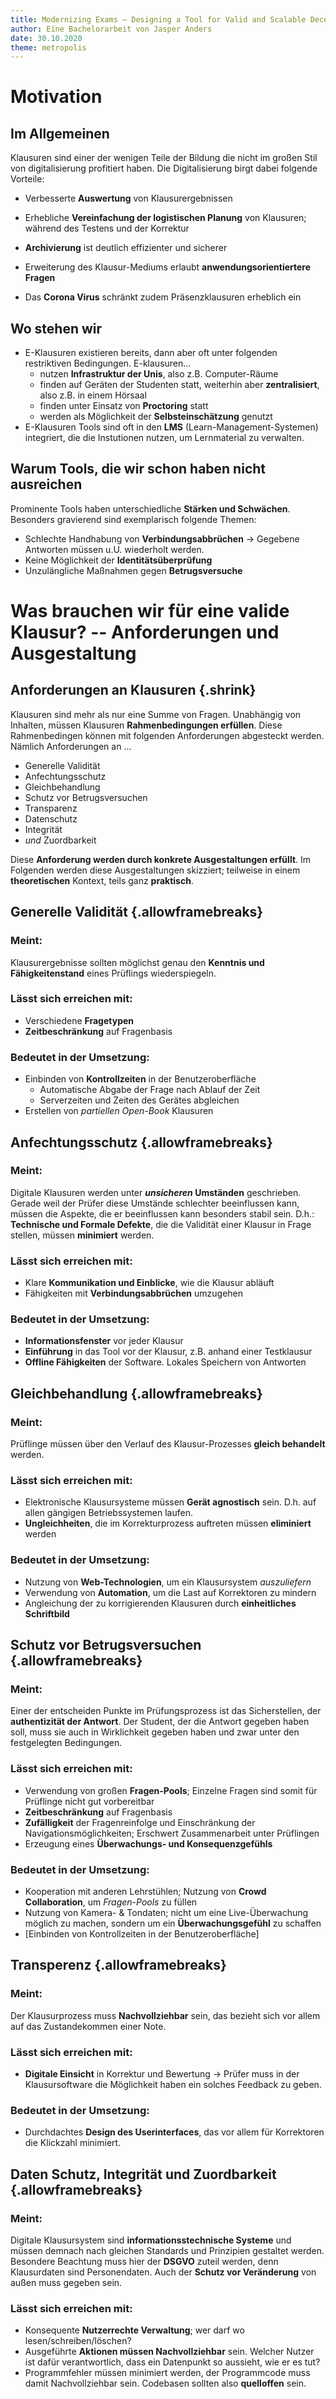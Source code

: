 ```yaml
---
title: Modernizing Exams — Designing a Tool for Valid and Scalable Decentralized E-Exams
author: Eine Bachelorarbeit von Jasper Anders
date: 30.10.2020
theme: metropolis
---
```


# Motivation

## Im Allgemeinen

Klausuren sind einer der wenigen Teile der Bildung die nicht im großen Stil von digitalisierung profitiert haben. Die Digitalisierung birgt dabei folgende Vorteile:

- Verbesserte **Auswertung** von Klausurergebnissen
- Erhebliche **Vereinfachung der logistischen Planung** von Klausuren; während des Testens und der Korrektur
- **Archivierung** ist deutlich effizienter und sicherer

- Erweiterung des Klausur-Mediums erlaubt **anwendungsorientiertere Fragen**
- Das **Corona Virus** schränkt zudem Präsenzklausuren erheblich ein

## Wo stehen wir

- E-Klausuren existieren bereits, dann aber oft unter folgenden restriktiven Bedingungen. E-klausuren...
  - nutzen **Infrastruktur der Unis**, also z.B. Computer-Räume
  - finden auf Geräten der Studenten statt, weiterhin aber **zentralisiert**, also z.B. in einem Hörsaal
  - finden unter Einsatz von **Proctoring** statt
  - werden als Möglichkeit der **Selbsteinschätzung** genutzt
- E-Klausuren Tools sind oft in den **LMS** (Learn-Management-Systemen) integriert, die die Instutionen nutzen, um Lernmaterial zu verwalten.

<!-- ## Warum Proctoring keine gute Idee ist

_Proctoring_, meint das **digitale Beaufsichtigen** von Prüflingen über Webcam & Mikrofon durch einen Menschen.

Folgende Problem ergeben sich:

- Schlechte **Skalierbarkeit**, jeder Proctor kann nur eine kleine Gruppe an Prüflingen überwachen
- **Rahmenbedingungen** werden weiterhin von Studenten definiert; somit sind sie offen für Manipulation

$\rightarrow$ schlechtes Aufwand/Leistungs Verhältnis. -->

## Warum Tools, die wir schon haben nicht ausreichen

Prominente Tools haben unterschiedliche **Stärken und Schwächen**. Besonders gravierend sind exemplarisch folgende Themen:

- Schlechte Handhabung von **Verbindungsabbrüchen** $\rightarrow$ Gegebene Antworten müssen u.U. wiederholt werden.
- Keine Möglichkeit der **Identitätsüberprüfung**
- Unzulängliche Maßnahmen gegen **Betrugsversuche**

# Was brauchen wir für eine valide Klausur? -- Anforderungen und Ausgestaltung

## Anforderungen an Klausuren {.shrink}

Klausuren sind mehr als nur eine Summe von Fragen. Unabhängig von Inhalten, müssen Klausuren **Rahmenbedingungen erfüllen**. Diese Rahmenbedingen können mit folgenden Anforderungen abgesteckt werden. Nämlich Anforderungen an ...

- Generelle Validität
- Anfechtungsschutz
- Gleichbehandlung
- Schutz vor Betrugsversuchen
- Transparenz
- Datenschutz
- Integrität
- _und_ Zuordbarkeit

Diese **Anforderung werden durch konkrete Ausgestaltungen erfüllt**. Im Folgenden werden diese Ausgestaltungen skizziert; teilweise in einem **theoretischen** Kontext, teils ganz **praktisch**.

## Generelle Validität {.allowframebreaks}

### Meint:

Klausurergebnisse sollten möglichst genau den **Kenntnis und Fähigkeitenstand** eines Prüflings wiederspiegeln.

### Lässt sich erreichen mit:

- Verschiedene **Fragetypen**
- **Zeitbeschränkung** auf Fragenbasis

### Bedeutet in der Umsetzung:

- Einbinden von **Kontrollzeiten** in der Benutzeroberfläche
  - Automatische Abgabe der Frage nach Ablauf der Zeit
  - Serverzeiten und Zeiten des Gerätes abgleichen
- Erstellen von _partiellen Open-Book_ Klausuren

## Anfechtungsschutz {.allowframebreaks}

### Meint:

Digitale Klausuren werden unter **_unsicheren_ Umständen** geschrieben. Gerade weil der Prüfer diese Umstände schlechter beeinflussen kann, müssen die Aspekte, die er beeinflussen kann besonders stabil sein. D.h.: **Technische und Formale Defekte**, die die Validität einer Klausur in Frage stellen, müssen **minimiert** werden.

### Lässt sich erreichen mit:

- Klare **Kommunikation und Einblicke**, wie die Klausur abläuft
- Fähigkeiten mit **Verbindungsabbrüchen** umzugehen

### Bedeutet in der Umsetzung:

- **Informationsfenster** vor jeder Klausur
- **Einführung** in das Tool vor der Klausur, z.B. anhand einer Testklausur
- **Offline Fähigkeiten** der Software. Lokales Speichern von Antworten

## Gleichbehandlung {.allowframebreaks}

### Meint:

Prüflinge müssen über den Verlauf des Klausur-Prozesses **gleich behandelt** werden.

### Lässt sich erreichen mit:

- Elektronische Klausursysteme müssen **Gerät agnostisch** sein. D.h. auf allen gängigen Betriebssystemen laufen.
- **Ungleichheiten**, die im Korrekturprozess auftreten müssen **eliminiert** werden

### Bedeutet in der Umsetzung:

- Nutzung von **Web-Technologien**, um ein Klausursystem _auszuliefern_
- Verwendung von **Automation**, um die Last auf Korrektoren zu mindern
- Angleichung der zu korrigierenden Klausuren durch **einheitliches Schriftbild**

## Schutz vor Betrugsversuchen {.allowframebreaks}

### Meint:

Einer der entscheiden Punkte im Prüfungsprozess ist das Sicherstellen, der **authentizität der Antwort**. Der Student, der die Antwort gegeben haben soll, muss sie auch in Wirklichkeit gegeben haben und zwar unter den festgelegten Bedingungen.

### Lässt sich erreichen mit:

- Verwendung von großen **Fragen-Pools**; Einzelne Fragen sind somit für Prüflinge nicht gut vorbereitbar
- **Zeitbeschränkung** auf Fragenbasis
- **Zufälligkeit** der Fragenreinfolge und Einschränkung der Navigationsmöglichkeiten; Erschwert Zusammenarbeit unter Prüflingen
- Erzeugung eines **Überwachungs- und Konsequenzgefühls**

### Bedeutet in der Umsetzung:

- Kooperation mit anderen Lehrstühlen; Nutzung von **Crowd Collaboration**, um _Fragen-Pools_ zu füllen
- Nutzung von Kamera- & Tondaten; nicht um eine Live-Überwachung möglich zu machen, sondern um ein **Überwachungsgefühl** zu schaffen
- [Einbinden von Kontrollzeiten in der Benutzeroberfläche]

## Transperenz {.allowframebreaks}

### Meint:

Der Klausurprozess muss **Nachvollziehbar** sein, das bezieht sich vor allem auf das Zustandekommen einer Note.

### Lässt sich erreichen mit:

- **Digitale Einsicht** in Korrektur und Bewertung
  $\rightarrow$ Prüfer muss in der Klausursoftware die Möglichkeit haben ein solches Feedback zu geben.

### Bedeutet in der Umsetzung:

- Durchdachtes **Design des Userinterfaces**, das vor allem für Korrektoren die Klickzahl minimiert.

## Daten Schutz, Integrität und Zuordbarkeit {.allowframebreaks}

### Meint:

Digitale Klausursystem sind **informationsstechnische Systeme** und müssen demnach nach gleichen Standards und Prinzipien gestaltet werden. Besondere Beachtung muss hier der **DSGVO** zuteil werden, denn Klausurdaten sind Personendaten. Auch der **Schutz vor Veränderung** von außen muss gegeben sein.

### Lässt sich erreichen mit:

- Konsequente **Nutzerrechte Verwaltung**; wer darf wo lesen/schreiben/löschen?
- Ausgeführte **Aktionen müssen Nachvollziehbar** sein. Welcher Nutzer ist dafür verantwortlich, dass ein Datenpunkt so aussieht, wie er es tut?
- Programmfehler müssen minimiert werden, der Programmcode muss damit Nachvollziehbar sein. Codebasen sollten also **quelloffen** sein.
